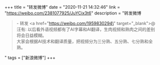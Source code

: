 +++
title = "转发微博"
date = "2020-11-21 14:32:46"
link = "https://weibo.com/2381077925/JuYCix3t6"
description = "转发微博<br><blockquote> - 转发 <a href=\"https://weibo.com/1959830294\" target=\"_blank\">@汪有</a>: 以后看外语视频都有了AI字幕和AI翻译，生肉视频和熟肉之间的差别将会日益模糊。<br>大家会根据AI技术和翻译质量，把视频分为三分熟、五分熟、七分熟和全熟。 </blockquote>"
tags = ["新浪微博"]
+++
